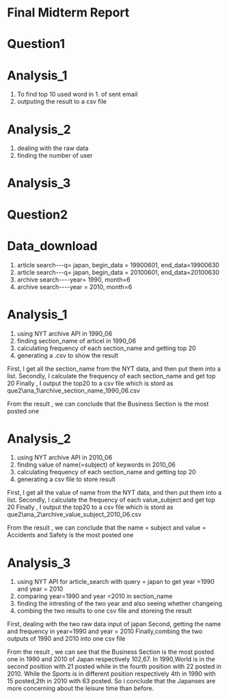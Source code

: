 # Final Midterm Report

# Question1

# Analysis_1
1. To find top 10 used word in 1. of sent email 
2. outputing the result to a csv file

# Analysis_2
1. dealing with the raw data
2. finding the number of user

# Analysis_3


# Question2

# Data_download

1. article search---q= japan, begin_data = 19900601, end_data=19900630
2. article search---q= japan, begin_data = 20100601, end_data=20100630
3. archive search----year= 1990, month=6
4. archive search----year = 2010, month=6

# Analysis_1
1. using NYT archive API in 1990_06
2. finding section_name of articel in 1990_06
3. calculating frequency of each section_name and getting top 20
4. generating a .csv to show the result

First, I get all the section_name from the NYT data, and then put them into a list.
Secondly, I calculate the frequency of each section_name and get top 20
Finally , I output the top20 to a csv file which is stord as que2\ana_1\archive_section_name_1990_06.csv

From the result , we can conclude that the Business Section is the most posted one


# Analysis_2

1. using NYT archive API in 2010_06
2. finding value of name(=subject) of keywords in 2010_06
3. calculating frequency of each section_name and getting top 20
4. generating a csv file to store result

First, I get all the value of name from the NYT data, and then put them into a list.
Secondly, I calculate the frequency of each value_subject and get top 20
Finally , I output the top20 to a csv file which is stord as que2\ana_2\archive_value_subject_2010_06.csv

From the result , we can conclude that the name = subject and value = Accidents and Safety is the most posted one

# Analysis_3

1. using NYT API for article_search with query = japan  to get year =1990 and year = 2010
2. comparing year=1990 and year =2010 in section_name
3. finding the intresting of the two year and also seeing whether changeing
4. combing the two results to one csv file and storeing the result

First, dealing with the two raw data input of japan
Second, getting the name and frequency in year=1990 and year = 2010
Finally,combing the two outputs of 1990 and 2010 into one csv file

From the result , we can see that the Business Section is the most posted one in 1990 and 2010 of Japan respectively 102,67.
In 1990,World is in the second position with 21 posted while in the fourth position with 22 posted in 2010.
While the Sports is in different position respectively 4th in 1990 with 15 posted,2th in 2010 with 63 posted.
So i conclude that the Japanses are more concerning about the leisure time than before.
